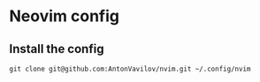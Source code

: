 # Neovim config

## Install the config
`
git clone git@github.com:AntonVavilov/nvim.git ~/.config/nvim
`

